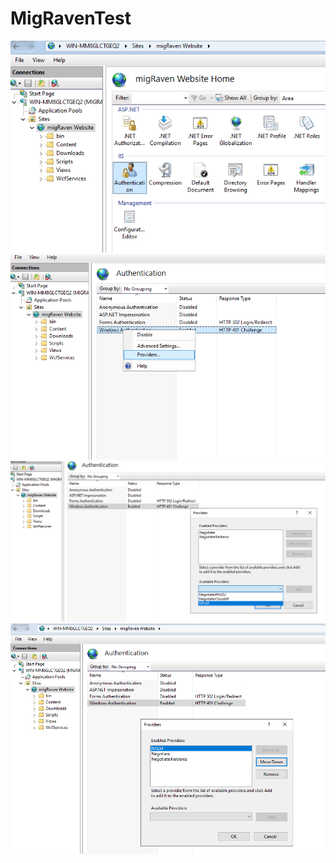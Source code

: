 # MigRavenTest

![](AnleitungResources/iis_1.png)
![](AnleitungResources/iis_2.png)
![](AnleitungResources/iis_3.png)
![](AnleitungResources/iis_4.png)